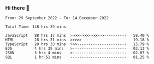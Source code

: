 ### Hi there 👋

<!--START_SECTION:waka-->

```text
From: 29 September 2022 - To: 14 December 2022

Total Time: 148 hrs 39 mins

JavaScript   88 hrs 17 mins  >>>>>>>>>>>>>>>----------   59.40 %
HTML         28 hrs 31 mins  >>>>>--------------------   19.18 %
TypeScript   20 hrs 30 mins  >>>----------------------   13.79 %
EJS          4 hrs 39 mins   >------------------------   03.13 %
JSON         3 hrs 4 mins    >------------------------   02.07 %
SQL          1 hr 51 mins    -------------------------   01.25 %
```

<!--END_SECTION:waka-->

<!--
**tranhieu1906/tranhieu1906** is a ✨ _special_ ✨ repository because its `README.md` (this file) appears on your GitHub profile.

Here are some ideas to get you started:

- 🔭 I’m currently working on ...
- 🌱 I’m currently learning ...
- 👯 I’m looking to collaborate on ...
- 🤔 I’m looking for help with ...
- 💬 Ask me about ...
- 📫 How to reach me: ...
- 😄 Pronouns: ...
- ⚡ Fun fact: ...
-->
